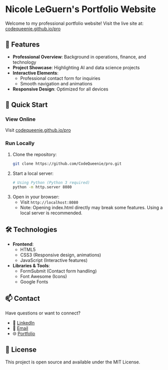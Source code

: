 # Nicole LeGuern's Portfolio Website

Welcome to my professional portfolio website! Visit the live site at: [codequeenie.github.io/pro](https://codequeenie.github.io/pro)

## 🌟 Features

- **Professional Overview**: Background in operations, finance, and technology
- **Project Showcase**: Highlighting AI and data science projects
- **Interactive Elements**: 
  - Professional contact form for inquiries
  - Smooth navigation and animations
- **Responsive Design**: Optimized for all devices

## 🚀 Quick Start

### View Online
Visit [codequeenie.github.io/pro](https://codequeenie.github.io/pro)

### Run Locally
1. Clone the repository:
   ```bash
   git clone https://github.com/CodeQueenie/pro.git
   ```
2. Start a local server:
   ```bash
   # Using Python (Python 3 required)
   python -m http.server 8080
   ```
3. Open in your browser:
   - Visit `http://localhost:8080`
   - Note: Opening index.html directly may break some features. Using a local server is recommended.

## 🛠️ Technologies

- **Frontend**:
  - HTML5
  - CSS3 (Responsive design, animations)
  - JavaScript (Interactive features)
- **Libraries & Tools**:
  - FormSubmit (Contact form handling)
  - Font Awesome (Icons)
  - Google Fonts

## 📫 Contact

Have questions or want to connect?
- 💼 [LinkedIn](https://www.linkedin.com/in/nicoleleguern)
- 📧 [Email](mailto:nicoleleguern.pro@gmail.com)
- 🌐 [Portfolio](https://codequeenie.github.io/pro)

## 📝 License

This project is open source and available under the MIT License.
